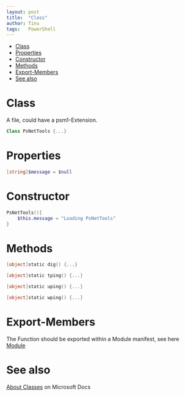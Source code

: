 ```yaml
---
layout: post
title:  "Class"
author: Tinu
tags:   PowerShell
---
```


- [Class](#class)
- [Properties](#properties)
- [Constructor](#constructor)
- [Methods](#methods)
- [Export-Members](#export-members)
- [See also](#see-also)

# Class

A file, could have a psm1-Extension.

````powershell
Class PsNetTools {...}
````

# Properties

````powershell
[string]$message = $null
````

# Constructor

````powershell
PsNetTools(){
    $this.message = "Loading PsNetTools"
}
````

# Methods

````powershell
[object]static dig() {...}

[object]static tping() {...}

[object]static uping() {...}

[object]static wping() {...}
````

# Export-Members

The Function should be exported within a Module manifest, see here [Module](/dev/2019-01-29-module.md#export-members)

# See also

[About Classes](https://docs.microsoft.com/en-us/powershell/module/microsoft.powershell.core/about/about_classes?view=powershell-6) on Microsoft Docs